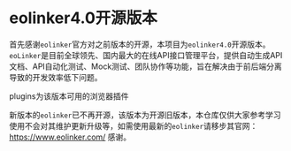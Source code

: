 ﻿# eolinker4.0开源版本

首先感谢`eolinker`官方对之前版本的开源，本项目为`eolinker4.0`开源版本。`eoLinker`是目前全球领先、国内最大的在线API接口管理平台，提供自动生成API文档、API自动化测试、Mock测试、团队协作等功能，旨在解决由于前后端分离导致的开发效率低下问题。

plugins为该版本可用的浏览器插件

新版本的`eolinker`已不再开源，该版本为开源旧版本，本仓库仅供大家参考学习使用不会对其维护更新升级等，如需使用最新的`eolinker`请移步其官网：https://www.eolinker.com/ 感谢。

